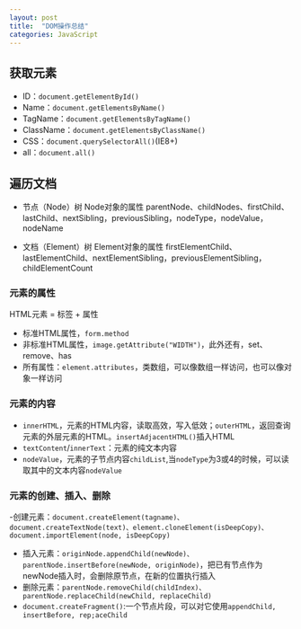 ```yaml
---
layout: post
title:  "DOM操作总结"
categories: JavaScript
---
```


## 获取元素

- ID：```document.getElementById()```
- Name：```document.getElementsByName()```
- TagName：```document.getElementsByTagName()```
- ClassName：```document.getElementsByClassName()```
- CSS：```document.querySelectorAll()```(IE8+)
- all：```document.all()```

## 遍历文档

- 节点（Node）树
Node对象的属性
parentNode、childNodes、firstChild、lastChild、nextSibling，previousSibling，nodeType，nodeValue，nodeName

- 文档（Element）树
Element对象的属性
firstElementChild、lastElementChild、nextElementSibling，previousElementSibling，childElementCount

### 元素的属性
HTML元素 = 标签 + 属性

- 标准HTML属性，```form.method```
- 非标准HTML属性，```image.getAttribute("WIDTH")```，此外还有，set、remove、has
- 所有属性：```element.attributes```，类数组，可以像数组一样访问，也可以像对象一样访问

### 元素的内容

- ```innerHTML```，元素的HTML内容，读取高效，写入低效；```outerHTML```，返回查询元素的外层元素的HTML。```insertAdjacentHTML()```插入HTML
- ```textContent```/```innerText```：元素的纯文本内容
- ```nodeValue```，元素的子节点内容```childList```,当```nodeType```为3或4的时候，可以读取其中的文本内容```nodeValue```

### 元素的创建、插入、删除

-创建元素：```document.createElement(tagname)、document.createTextNode(text)、element.cloneElement(isDeepCopy)、document.importElement(node, isDeepCopy)```
- 插入元素：```originNode.appendChild(newNode)、parentNode.insertBefore(newNode, originNode)```，把已有节点作为newNode插入时，会删除原节点，在新的位置执行插入
- 删除元素：```parentNode.removeChild(childIndex)、parentNode.replaceChild(newChild, replaceChild)```
- ```document.createFragment()```:一个节点片段，可以对它使用```appendChild, insertBefore, rep;aceChild```


